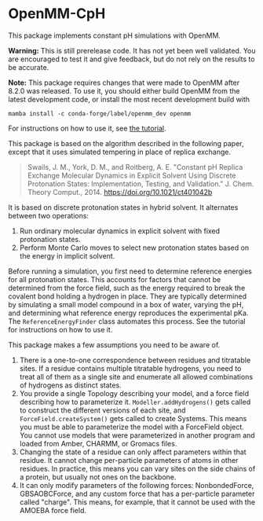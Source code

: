 # OpenMM-CpH

This package implements constant pH simulations with OpenMM.

**Warning:** This is still prerelease code.  It has not yet been well validated.  You are
encouraged to test it and give feedback, but do not rely on the results to be accurate.

**Note:** This package requires changes that were made to OpenMM after 8.2.0 was released.
To use it, you should either build OpenMM from the latest development code, or install the
most recent development build with

```
mamba install -c conda-forge/label/openmm_dev openmm
```

For instructions on how to use it, see [the tutorial](Tutorial.ipynb).

This package is based on the algorithm described in the following paper, except that it uses
simulated tempering in place of replica exchange.

> Swails, J. M., York, D. M., and Roitberg, A. E. "Constant pH Replica Exchange Molecular Dynamics
> in Explicit Solvent Using Discrete Protonation States: Implementation, Testing, and Validation."
> J. Chem. Theory Comput., 2014. https://doi.org/10.1021/ct401042b

It is based on discrete protonation states in hybrid solvent.  It alternates between two operations:

1. Run ordinary molecular dynamics in explicit solvent with fixed protonation states.
2. Perform Monte Carlo moves to select new protonation states based on the energy in implicit solvent.

Before running a simulation, you first need to determine reference energies for all protonation
states.  This accounts for factors that cannot be determined from the force field, such as the
energy required to break the covalent bond holding a hydrogen in place.  They are typically
determined by simulating a small model compound in a box of water, varying the pH, and determining
what reference energy reproduces the experimental pKa.  The `ReferenceEnergyFinder` class
automates this process.  See the tutorial for instructions on how to use it.

This package makes a few assumptions you need to be aware of.

1. There is a one-to-one correspondence between residues and titratable sites.  If a residue
   contains multiple titratable hydrogens, you need to treat all of them as a single site and
   enumerate all allowed combinations of hydrogens as distinct states.
2. You provide a single Topology describing your model, and a force field describing how to
   parameterize it.  `Modeller.addHydrogens()` gets called to construct the different versions
   of each site, and `ForceField.createSystem()` gets called to create Systems.  This means
   you must be able to parameterize the model with a ForceField object.  You cannot use models
   that were parameterized in another program and loaded from Amber, CHARMM, or Gromacs files.
3. Changing the state of a residue can only affect parameters within that residue.  It cannot
   change per-particle parameters of atoms in other residues.  In practice, this means you can
   vary sites on the side chains of a protein, but usually not ones on the backbone.
4. It can only modify parameters of the following forces: NonbondedForce, GBSAOBCForce, and
   any custom force that has a per-particle parameter called "charge".  This means, for example,
   that it cannot be used with the AMOEBA force field.